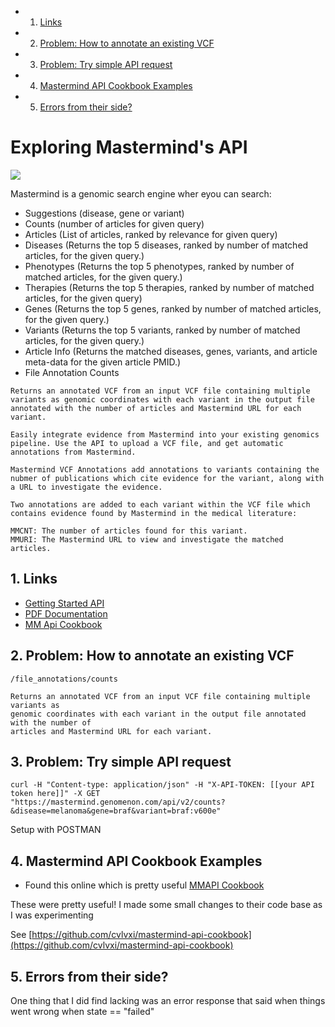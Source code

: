 <!-- vscode-markdown-toc -->
* 1. [Links](#Links)
* 2. [Problem: How to annotate an existing VCF](#Problem:HowtoannotateanexistingVCF)
* 3. [Problem: Try simple API request](#Problem:TrysimpleAPIrequest)
* 4. [Mastermind API Cookbook Examples](#MastermindAPICookbookExamples)
* 5. [Errors from their side?](#Errorsfromtheirside)

<!-- vscode-markdown-toc-config
	numbering=true
	autoSave=true
	/vscode-markdown-toc-config -->
<!-- /vscode-markdown-toc -->

# Exploring Mastermind's API

<img src="https://alexlgriffiths.files.wordpress.com/2016/02/wp-1455661152502.jpg"/>

Mastermind is a genomic search engine wher eyou can search:

- Suggestions (disease, gene or variant)
- Counts (number of articles for given query)
- Articles (List of articles, ranked by relevance for given query)
- Diseases (Returns the top 5 diseases, ranked by number of matched articles, for the given query.)
- Phenotypes (Returns the top 5 phenotypes, ranked by number of matched articles, for the given query.)
- Therapies (Returns the top 5 therapies, ranked by number of matched articles, for the given query)
- Genes (Returns the top 5 genes, ranked by number of matched articles, for the given query.)
- Variants (Returns the top 5 variants, ranked by number of matched articles, for the given query.)
- Article Info (Returns the matched diseases, genes, variants, and article meta-data for the given article PMID.)
- File Annotation Counts

```
Returns an annotated VCF from an input VCF file containing multiple variants as genomic coordinates with each variant in the output file annotated with the number of articles and Mastermind URL for each variant.

Easily integrate evidence from Mastermind into your existing genomics pipeline. Use the API to upload a VCF file, and get automatic annotations from Mastermind.

Mastermind VCF Annotations add annotations to variants containing the nubmer of publications which cite evidence for the variant, along with a URL to investigate the evidence.

Two annotations are added to each variant within the VCF file which contains evidence found by Mastermind in the medical literature:

MMCNT: The number of articles found for this variant.
MMURI: The Mastermind URL to view and investigate the matched articles.
```


##  1. <a name='Links'></a>Links
- [Getting Started API](https://mastermind.genomenon.com/api)
- [PDF Documentation](https://ss-usa.s3.amazonaws.com/c/308466541/media/149745f74e37d8892253531143959025/MM%20Integration%20-%20Technical%20Documentation%20-%202020%2008%2022.pdf)
- [MM Api Cookbook](https://github.com/Genomenon/mastermind-api-cookbook)


##  2. <a name='Problem:HowtoannotateanexistingVCF'></a>Problem: How to annotate an existing VCF

```
/file_annotations/counts 

Returns an annotated VCF from an input VCF file containing multiple variants as
genomic coordinates with each variant in the output file annotated with the number of
articles and Mastermind URL for each variant.
```

##  3. <a name='Problem:TrysimpleAPIrequest'></a>Problem: Try simple API request

```
curl -H "Content-type: application/json" -H "X-API-TOKEN: [[your API token here]]" -X GET
"https://mastermind.genomenon.com/api/v2/counts?&disease=melanoma&gene=braf&variant=braf:v600e"
```

Setup with POSTMAN


##  4. <a name='MastermindAPICookbookExamples'></a>Mastermind API Cookbook Examples
- Found this online which is pretty useful [MMAPI Cookbook](https://github.com/Genomenon/mastermind-api-cookbook)

These were pretty useful! I made some small changes to their code base as I was experimenting

See [https://github.com/cvlvxi/mastermind-api-cookbook](https://github.com/cvlvxi/mastermind-api-cookbook)

##  5. <a name='Errorsfromtheirside'></a>Errors from their side?

One thing that I did find lacking was an error response that said when things went wrong when state == "failed" 

